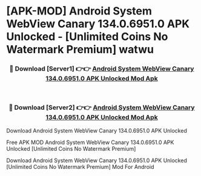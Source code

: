 # [APK-MOD] Android System WebView Canary 134.0.6951.0 APK Unlocked - [Unlimited Coins No Watermark Premium] watwu



<div align="center">
<h3>🔴 Download [Server1] 👉👉 <a href="https://momento.my/?title=Android_System_WebView_Canary_134.0.6951.0_APK_Unlocked">Android System WebView Canary 134.0.6951.0 APK Unlocked Mod Apk</a></h3><br>

<h3>🔴 Download [Server2] 👉👉 <a href="https://momento.my/?title=Android_System_WebView_Canary_134.0.6951.0_APK_Unlocked">Android System WebView Canary 134.0.6951.0 APK Unlocked Mod Apk</a></h3>
</div>



Download Android System WebView Canary 134.0.6951.0 APK Unlocked 

Free APK MOD Android System WebView Canary 134.0.6951.0 APK Unlocked [Unlimited Coins No Watermark Premium]

Download Android System WebView Canary 134.0.6951.0 APK Unlocked [Unlimited Coins No Watermark Premium] Mod For Android
